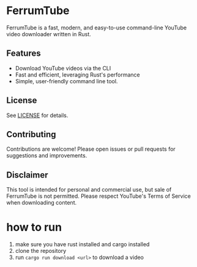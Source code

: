 # FerrumTube

FerrumTube is a fast, modern, and easy-to-use command-line YouTube video downloader written in Rust.

## Features
- Download YouTube videos via the CLI
- Fast and efficient, leveraging Rust's performance
- Simple, user-friendly command line tool.

## License
See [LICENSE](./license) for details.

## Contributing
Contributions are welcome! Please open issues or pull requests for suggestions and improvements.

## Disclaimer
This tool is intended for personal and commercial use, but sale of FerrumTube is not permitted. Please respect YouTube's Terms of Service when downloading content.



# how to run

1. make sure you have rust installed and cargo installed
2. clone the repository
3. run `cargo run download <url>` to download a video
